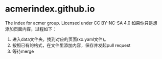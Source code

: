 # acmerindex.github.io
The index for acmer group. Licensed under CC BY-NC-SA 4.0
如果你只是想添加页面内容，过程如下：
1. 进入data文件夹，找到对应的页面(xx.yaml文件)。
2. 按照已有的格式，在文件里添加内容，保存并发起pull request
3. 等待merge
